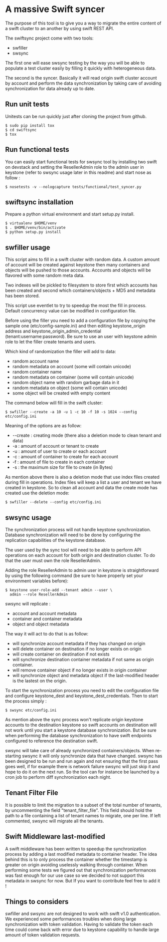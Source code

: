 A massive Swift syncer
======================

The purpose of this tool is to give you a way to migrate
the entire content of a swift cluster to an another by
using swift REST API.

The swiftsync project come with two tools:

 - swfiller
 - swsync

The first one will ease swsync testing by the way
you will be able to populate a test cluster easily
by filling it quickly with heterogeneous data.

The second is the syncer. Basically it will read
origin swift cluster account by account and
perform the data synchronization by taking care
of avoiding synchronization for data already up to
date.

Run unit tests
--------------

Unitests can be run quickly just after cloning
the project from github.

    $ sudo pip install tox
    $ cd swiftsync
    $ tox

Run functional tests
--------------------

You can easily start functional tests for swsync
tool by installing two swift on devstack and setting
the ResellerAdmin role to the admin user in keystone
(refer to swsync usage later in this readme) and start
nose as follow :

    $ nosetests -v --nologcapture tests/functional/test_syncer.py

swiftsync installation
----------------------

Prepare a python virtual environment and start
setup.py install.

    $ virtualenv $HOME/venv
    $ . $HOME/venv/bin/activate
    $ python setup.py install

swfiller usage
--------------

This script aims to fill in a swift cluster with random
data. A custom amount of account will be created against keystone
then many containers and objects will be pushed to those accounts.
Accounts and objects will be flavored with some random meta data.

Two indexes will be pickled to filesystem to store first
which accounts has been created and second
which containers/objects + MD5 and metadata
has been stored.

This script use eventlet to try to speedup the most
the fill in process. Default concurrency value can be modified
in configuration file.

Before using the filler you need to add a configuration file
by copying the sample one (etc/config-sample.ini) and then
editing keystone_origin address and keystone_origin_admin_credential
(tenant:username:password). Be sure to use an user with keystone
admin role to let the filler create tenants and users.

Which kind of randomization the filler will add to data:

* random account name
* random metadata on account (some will contain unicode)
* random container name
* random metadata on container (some will contain unicode)
* random object name with random garbage data in it
* random metadata on object (some will contain unicode)
* some object will be created with empty content

The command below will fill in the swift cluster:

    $ swfiller --create -a 10 -u 1 -c 10 -f 10 -s 1024 --config etc/config.ini

Meaning of the options are as follow:

* --create : creating mode (there also a deletion mode to clean tenant and data)
* -a : amount of account or tenant to create
* -u : amount of user to create or each account
* -c : amount of container to create for each account
* -f : amount of file to create in each container
* -s : the maximum size for file to create (in Bytes)

As mention above there is also a deletion mode that use
index files created during fill in operations. Index files
will keep a list a user and tenant we have created in keystone.
So to clean all account and data the create mode has created
use the deletion mode:

    $ swfiller --delete --config etc/config.ini

swsync usage
------------

The synchronization process will not handle keystone synchronization.
Database synchronization will need to be done by configuring
the replication capabilities of the keystone database.

The user used by the sync tool will need to be able to perform
API operations on each account for both origin and destination
cluster. To do that the user must own the role ResellerAdmin.

Adding the role ResellerAdmin to admin user in keystone is
straightforward by using the following command (be sure
to have properly set your environment variables before):

    $ keystone user-role-add --tenant admin --user \
      admin --role ResellerAdmin

swsync will replicate :

* account and account metadata
* container and container metadata
* object and object metadata

The way it will act to do that is as follow:

* will synchronize account metadata if they has changed on origin
* will delete container on destination if no longer exists on origin
* will create container on destination if not exists
* will synchronize destination container metadata if not same
  as origin container.
* will remove container object if no longer exists in origin container
* will synchronize object and metadata object if the last-modified header
  is the lastest on the origin.


To start the synchronization process you need to edit
the configuration file and configure keystone_dest
and keystone_dest_credentials. Then to start
the process simply :

    $ swsync etc/config.ini

As mention above the sync process won't
replicate origin keystone accounts to the destination 
keystone so swift accounts on destination will
not work until you start a keystone database synchronization. But be sure
when performing the database synchronization to have swift endpoints
configured to reference the destination swift.

swsync will take care of already synchronized containers/objects. When
re-starting swsync it will only synchronize data that have changed.
swsync has been designed to be run and run again and not ensuring that the
first pass goes well, if for example there is network failure swsync will
just skip it and hope to do it on the next run. So the tool can for instance
be launched by a cron job to perform diff synchronization each night.

Tenant Filter File
------------------

It is possible to limit the migration to a subset of the total number of
tenants, by uncommenting the field "tenant_filter_file". This field should
hold the path to a file containing a list of tenant names to migrate, one
per line. If left commented, swsync will migrate all the tenants.

Swift Middleware last-modified
------------------------------

A swift middleware has been written to speedup the
synchronization process by adding a last modified metadata
to container header. The idea behind this is to only
process the container whether the timestamp is greater
on origin avoiding uselessly walking through container.
When performing some tests we figured out that synchronization
performances was fast enough for our use case so we decided
to not support this metadata in swsync for now. But If you want to
contribute feel free to add it !


Things to considers
-------------------

swfiller and swsync are not designed to work with swift v1.0 authentication.
We experienced some performances troubles when doing large synchronization
with token validation. Having to validate the token each time could come back with
error due to keystone capability to handle large amount of token validation requests.

